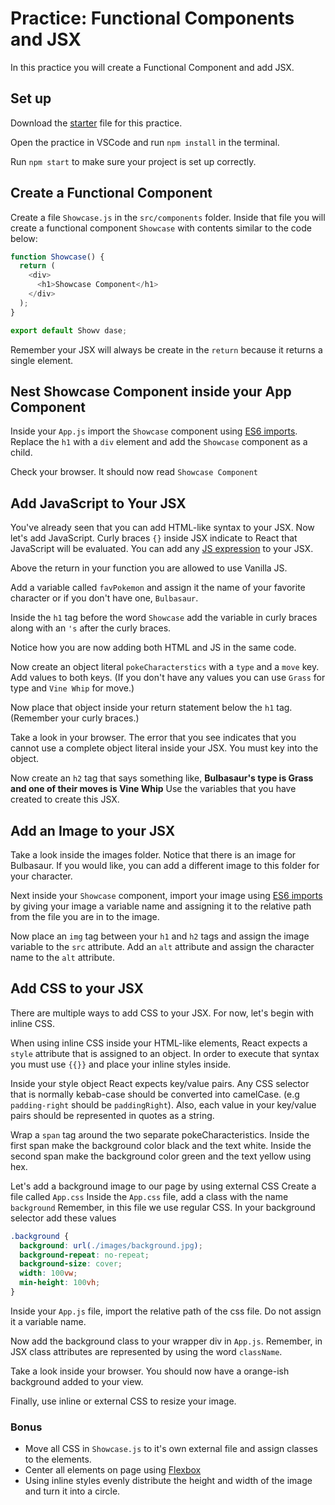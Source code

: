 # Practice: Functional Components and JSX

In this practice you will create a Functional Component and add JSX.

## Set up

Download the [starter][jsx-starter] file for this practice.

Open the practice in VSCode and run `npm install` in the terminal.

Run `npm start` to make sure your project is set up correctly.

## Create a Functional Component

Create a file `Showcase.js` in the `src/components` folder.
Inside that file you will create a functional component `Showcase` with contents similar to the code below:

```js
function Showcase() {
  return (
    <div>
      <h1>Showcase Component</h1>
    </div>
  );
}

export default Showv dase;
```

Remember your JSX will always be create in the `return` because it returns a single element.

## Nest Showcase Component inside your App Component

Inside your `App.js` import the `Showcase` component using [ES6 imports][es6-imports]. Replace the `h1` with a `div` element and add the `Showcase` component as a child.

Check your browser. It should now read `Showcase Component`

## Add JavaScript to Your JSX

You've already seen that you can add HTML-like syntax to your JSX.
Now let's add JavaScript.
Curly braces `{}` inside JSX indicate to React that JavaScript will be evaluated. You can add any [JS expression][js-expression] to your JSX.

Above the return in your function you are allowed to use Vanilla JS.

Add a variable called `favPokemon` and assign it the name of your favorite character or if you don't have one, `Bulbasaur`.

Inside the `h1` tag before the word `Showcase` add the variable in curly braces along with an `'s` after the curly braces.

Notice how you are now adding both HTML and JS in the same code.

Now create an object literal `pokeCharacterstics` with a `type` and a `move` key.
Add values to both keys. (If you don't have any values you can use `Grass` for type and `Vine Whip` for move.)

Now place that object inside your return statement below the `h1` tag. (Remember your curly braces.)

Take a look in your browser.
The error that you see indicates that you cannot use a complete object literal inside your JSX. You must key into the object.

Now create an `h2` tag that says something like, **Bulbasaur's type is Grass and one of their moves is Vine Whip** Use the variables that you have created to create this JSX.

## Add an Image to your JSX

Take a look inside the images folder. Notice that there is an image for Bulbasaur. If you would like, you can add a different image to this folder for your character.

Next inside your `Showcase` component, import your image using [ES6 imports][es6-imports] by giving your image a variable name and assigning it to the relative path from the file you are in to the image.

Now place an `img` tag between your `h1` and `h2` tags and assign the image variable to the `src` attribute. Add an `alt` attribute and assign the character name to the `alt` attribute.

## Add CSS to your JSX

There are multiple ways to add CSS to your JSX. For now, let's begin with inline CSS.

When using inline CSS inside your HTML-like elements, React expects a `style` attribute that is assigned to an object. In order to execute that syntax you must use `{{}}` and place your inline styles inside.

Inside your style object React expects key/value pairs. Any CSS selector that is normally kebab-case should be converted into camelCase. (e.g `padding-right` should be `paddingRight`). Also, each value in your key/value pairs should be represented in quotes as a string.

Wrap a `span` tag around the two separate pokeCharacteristics.
Inside the first span make the background color black and the text white.
Inside the second span make the background color green and the text yellow using hex.

Let's add a background image to our page by using external CSS
Create a file called `App.css`
Inside the `App.css` file, add a class with the name `background`
Remember, in this file we use regular CSS.
In your background selector add these values

```css
.background {
  background: url(./images/background.jpg);
  background-repeat: no-repeat;
  background-size: cover;
  width: 100vw;
  min-height: 100vh;
}
```

Inside your `App.js` file, import the relative path of the css file. Do not assign it a variable name.

Now add the background class to your wrapper div in `App.js`. Remember, in JSX class attributes are represented by using the word `className`.

Take a look inside your browser. You should now have a orange-ish background added to your view.

Finally, use inline or external CSS to resize your image.

### Bonus

- Move all CSS in `Showcase.js` to it's own external file and assign classes to the elements.
- Center all elements on page using [Flexbox][flexbox]
- Using inline styles evenly distribute the height and width of the image and turn it into a circle.

[jsx-starter]: http://www.starter.com
[js-expression]: https://developer.mozilla.org/en-US/docs/Web/JavaScript/Guide/Expressions_and_Operators#expressions
[es6-imports]: https://developer.mozilla.org/en-US/docs/Web/JavaScript/Reference/Statements/import
[flexbox]: https://css-tricks.com/snippets/css/a-guide-to-flexbox/
